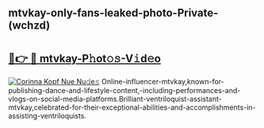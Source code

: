 ## mtvkay-only-fans​-leaked-photo​-Private-(wchzd)


# <h2><a href="https://mediaupload.pro?title=mtvkay&ref=git">🔗👉 🔴 mtvkay-P𝚑ot𝚘𝚜-V𝚒d𝚎o</a></h2>

[![Corinna Kopf Nue Nu𝚍e𝚜](https://i.imgur.com/0qMVB7G.gif)](https://mediaupload.pro?title=mtvkay&ref=git)
Online-influencer-mtvkay,known-for-publishing-dance-and-lifestyle-content,-including-performances-and-vlogs-on-social-media-platforms.Brilliant-ventriloquist-assistant-mtvkay,celebrated-for-their-exceptional-abilities-and-accomplishments-in-assisting-ventriloquists.  